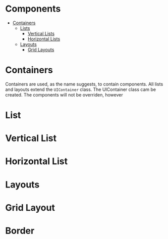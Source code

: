 # Components
- [Containers](#containers)
  - [Lists](#list)
    - [Vertical Lists](#vertical-list)
    - [Horizontal Lists](#horizontal-list)
  - [Layouts](#layouts)
    - [Grid Layouts](#grid-layout)

# Containers
Containers are used, as the name suggests, to contain components. All lists and layouts extend the `UIContainer` class. 
The UIContainer class cam be created. The components will not be overriden, however

# List

# Vertical List

# Horizontal List

# Layouts

# Grid Layout

# Border